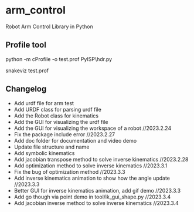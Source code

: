 # arm_control
Robot Arm Control Library in Python

## Profile tool

python -m cProfile -o test.prof PyISP\hdr.py

snakeviz test.prof

## Changelog

* Add urdf file for arm test
* Add URDF class for parsing urdf file
* Add the Robot class for kinematics
* Add the GUI for visualizing the urdf file
* Add the GUI for visualizing the workspace of a robot //2023.2.24
* Fix the package include error //2023.2.27
* Add doc folder for documentation and video demo
* Update file structure and name
* Add symbolic kinematics
* Add jacobian transpose method to solve inverse kinematics //2023.2.28
* Add optimization method to solve inverse kinematics //2023.3.1
* Fix the bug of optimization method //2023.3.3
* Add inverse kinematics animation to show how the angle update //2023.3.3
* Better GUI for inverse kinematics animation, add gif demo //2023.3.3
* Add go though via point demo in tool/ik_gui_shape.py //2023.3.4
* Add jacobian inverse method to solve inverse kinematics //2023.3.4